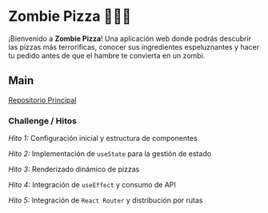 # Zombie Pizza 🍕🧟‍♂️

¡Bienvenido a **Zombie Pizza**! Una aplicación web donde podrás descubrir las pizzas más terroríficas, conocer sus ingredientes espeluznantes y hacer tu pedido antes de que el hambre te convierta en un zombi.

## Main

[Repositorio Principal](https://github.com/pyro-nicolini/react-zombie)

### Challenge / Hitos

_Hito 1:_ Configuración inicial y estructura de componentes

_Hito 2:_ Implementación de `useState` para la gestión de estado

_Hito 3:_ Renderizado dinámico de pizzas

_Hito 4:_ Integración de `useEffect` y consumo de API

_Hito 5:_ Integración de `React Router` y distribución por rutas 
